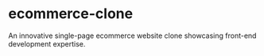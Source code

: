 # ecommerce-clone
An innovative single-page ecommerce website clone showcasing front-end development expertise.
